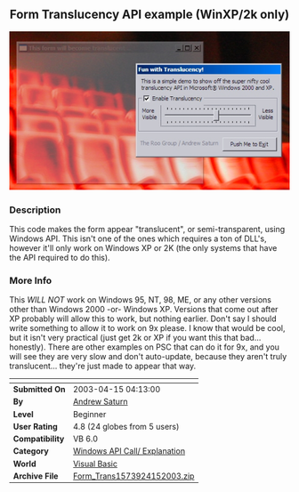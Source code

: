 ﻿<div align="center">

## Form Translucency API example \(WinXP/2k only\)

<img src="PIC2003415419401731.jpg">
</div>

### Description

This code makes the form appear "translucent", or semi-transparent, using Windows API. This isn't one of the ones which requires a ton of DLL's, however it'll only work on Windows XP or 2K (the only systems that have the API required to do this).
 
### More Info
 
This *WILL NOT* work on Windows 95, NT, 98, ME, or any other versions other than Windows 2000 -or- Windows XP. Versions that come out after XP probably will allow this to work, but nothing earlier. Don't say I should write something to allow it to work on 9x please. I know that would be cool, but it isn't very practical (just get 2k or XP if you want this that bad... honestly). There are other examples on PSC that can do it for 9x, and you will see they are very slow and don't auto-update, because they aren't truly translucent... they're just made to appear that way.


<span>             |<span>
---                |---
**Submitted On**   |2003-04-15 04:13:00
**By**             |[Andrew Saturn](https://github.com/Planet-Source-Code/PSCIndex/blob/master/ByAuthor/andrew-saturn.md)
**Level**          |Beginner
**User Rating**    |4.8 (24 globes from 5 users)
**Compatibility**  |VB 6\.0
**Category**       |[Windows API Call/ Explanation](https://github.com/Planet-Source-Code/PSCIndex/blob/master/ByCategory/windows-api-call-explanation__1-39.md)
**World**          |[Visual Basic](https://github.com/Planet-Source-Code/PSCIndex/blob/master/ByWorld/visual-basic.md)
**Archive File**   |[Form\_Trans1573924152003\.zip](https://github.com/Planet-Source-Code/andrew-saturn-form-translucency-api-example-winxp-2k-only__1-44695/archive/master.zip)








